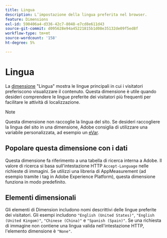 ```yaml
---
title: Lingua
description: L’impostazione della lingua preferita nel browser.
feature: Dimensions
exl-id: 590406a4-d336-42c7-8048-e7cd8e611d43
source-git-commit: d095628e94a45221815b1d08e35132de09f5ed8f
workflow-type: tm+mt
source-wordcount: '158'
ht-degree: 5%

---
```


# Lingua

La [dimensione](overview.md) &quot;Lingua&quot; mostra le lingue principali in cui i visitatori preferiscono visualizzare il contenuto. Questa dimensione è utile quando desideri comprendere le lingue preferite dei visitatori più frequenti per facilitare le attività di localizzazione.

>[!NOTE]
>
>Questa dimensione non raccoglie la lingua del sito. Se desideri raccogliere la lingua del sito in una dimensione, Adobe consiglia di utilizzare una variabile personalizzata, ad esempio un [eVar](evar.md).

## Popolare questa dimensione con i dati

Questa dimensione fa riferimento a una tabella di ricerca interna a Adobe. Il valore di ricerca si basa sull&#39;intestazione HTTP `Accept-Language` nelle richieste di immagini. Se utilizzi una libreria di AppMeasurement (ad esempio tramite i tag in Adobe Experience Platform), questa dimensione funziona in modo predefinito.

## Elementi dimensionali

Gli elementi di Dimension includono nomi descrittivi delle lingue preferite dei visitatori. Gli esempi includono `"English (United States)"`, `"English (United Kingom)"`, `"Chinese (China)"` e `"Spanish (Spain)"`. Se una richiesta di immagine non contiene una lingua valida nell&#39;intestazione HTTP, l&#39;elemento dimensione è `"None"`.
